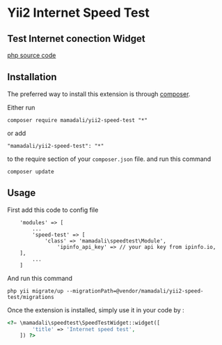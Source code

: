 Yii2 Internet Speed Test
========================
Test Internet conection Widget
-----
[php source code](https://github.com/librespeed/speedtest)

Installation
------------

The preferred way to install this extension is through [composer](http://getcomposer.org/download/).

Either run

```
composer require mamadali/yii2-speed-test "*"
```

or add

```
"mamadali/yii2-speed-test": "*"
```

to the require section of your `composer.json` file.
and run this command

```
composer update
```


Usage
-----
First add this code to config file
```
    'modules' => [
        ...
    	'speed-test' => [
    		'class' => 'mamadali\speedtest\Module',
                'ipinfo_api_key' => // your api key from ipinfo.io,
	],
        ...
    ]
```

And run this command
```
php yii migrate/up --migrationPath=@vendor/mamadali/yii2-speed-test/migrations
```

Once the extension is installed, simply use it in your code by  :

```php
<?= \mamadali\speedtest\SpeedTestWidget::widget([
    	'title' => 'Internet speed test',
    ]) ?>
```
